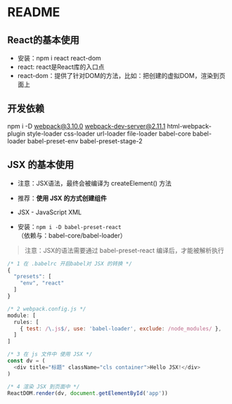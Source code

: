 # README

## React的基本使用

- 安装：npm i react react-dom
- react: react是React库的入口点
- react-dom：提供了针对DOM的方法，比如：把创建的虚拟DOM，渲染到页面上

## 开发依赖

npm i -D webpack@3.10.0 webpack-dev-server@2.11.1 html-webpack-plugin style-loader css-loader url-loader file-loader babel-core babel-loader babel-preset-env babel-preset-stage-2

## JSX 的基本使用

- 注意：JSX语法，最终会被编译为 createElement() 方法
- 推荐：**使用 JSX 的方式创建组件**

- JSX - JavaScript XML
- 安装：`npm i -D babel-preset-react` （依赖与：babel-core/babel-loader）
> 注意：JSX的语法需要通过 babel-preset-react 编译后，才能被解析执行

```js
/* 1 在 .babelrc 开启babel对 JSX 的转换 */
{
  "presets": [
    "env", "react"
  ]
}

/* 2 webpack.config.js */
module: [
  rules: [
    { test: /\.js$/, use: 'babel-loader', exclude: /node_modules/ },
  ]
]

/* 3 在 js 文件中 使用 JSX */
const dv = (
  <div title="标题" className="cls container">Hello JSX!</div>
)

/* 4 渲染 JSX 到页面中 */
ReactDOM.render(dv, document.getElementById('app'))
```